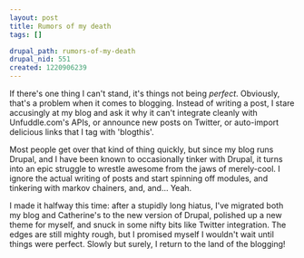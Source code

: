 ```yaml
--- 
layout: post
title: Rumors of my death
tags: []

drupal_path: rumors-of-my-death
drupal_nid: 551
created: 1220906239
---
```

If there's one thing I can't stand, it's things not being <em>perfect</em>. Obviously, that's a problem when it comes to blogging. Instead of writing a post, I stare accusingly at my blog and ask it why it can't integrate cleanly with Unfuddle.com's APIs, or announce new posts on Twitter, or auto-import delicious links that I tag with 'blogthis'.



Most people get over that kind of thing quickly, but since my blog runs Drupal, and I have been known to occasionally tinker with Drupal, it turns into an epic struggle to wrestle awesome from the jaws of merely-cool. I ignore the actual writing of posts and start spinning off modules, and tinkering with markov chainers, and, and... Yeah.



I made it halfway this time: after a stupidly long hiatus, I've migrated both my blog and Catherine's to the new version of Drupal, polished up a new theme for myself, and snuck in some nifty bits like Twitter integration. The edges are still mighty rough, but I promised myself I wouldn't wait until things were perfect. Slowly but surely, I return to the land of the blogging!
